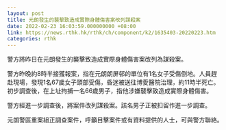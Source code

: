 ```yaml
---
layout: post
title: 元朗發生的襲擊致造成實際身體傷害案改列謀殺案
date: 2022-02-23 16:03:59.000000000 +08:00
link: https://news.rthk.hk/rthk/ch/component/k2/1635403-20220223.htm
categories: rthk
---
```


警方將昨日在元朗發生的襲擊致造成實際身體傷害案改列為謀殺案。

警方昨晚約8時半接獲報案，指在元朗朗屏邨的單位有1名女子受傷倒地。人員趕赴現場，發現1名67歲女子頭部受傷，昏迷被送往博愛醫院治理，約11時半死亡。初步調查後，在上址拘捕一名66歲男子，指他涉嫌襲擊致造成實際身體傷害。

警方經進一步調查後，將案件改列謀殺案。該名男子正被扣留作進一步調查。

元朗警區重案組正調查案件，呼籲目擊案件或有資料提供的人士，可與警方聯絡。
